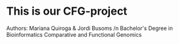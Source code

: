 # This is our CFG-project





Authors: Mariana Quiroga & Jordi Busoms
/n
Bachelor's Degree in Bioinformatics
Comparative and Functional Genomics 

